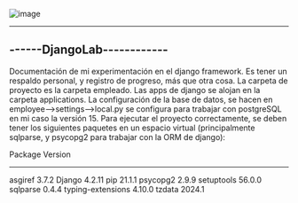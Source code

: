 
![image](https://github.com/electronicdeivid/djangoLab/assets/162055932/200c5096-db52-47f3-9d61-a61435d1b23c)

--------------------------
------DjangoLab------------
---------------------------


Documentación de mi experimentación en el django framework. Es tener un respaldo personal, y registro de progreso, más que otra cosa.
La carpeta de proyecto es la carpeta empleado. Las apps de django se alojan en la carpeta applications.
La configuración de la base de datos, se hacen en employee-->settings-->local.py  se configura para trabajar con postgreSQL en mi caso la versión 15.
Para ejecutar el proyecto correctamente, se deben tener los siguientes paquetes en un espacio virtual (principalmente sqlparse, y psycopg2 para trabajar con la ORM de django):

Package           Version
----------------- -------
asgiref           3.7.2
Django            4.2.11
pip               21.1.1
psycopg2          2.9.9
setuptools        56.0.0
sqlparse          0.4.4
typing-extensions 4.10.0
tzdata            2024.1


